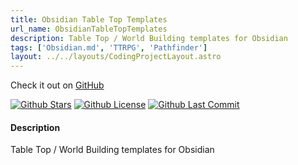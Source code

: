 ```yaml
---
title: Obsidian Table Top Templates
url_name: ObsidianTableTopTemplates
description: Table Top / World Building templates for Obsidian 
tags: ['Obsidian.md', 'TTRPG', 'Pathfinder']
layout: ../../layouts/CodingProjectLayout.astro
---
```


Check it out on [GitHub](https://github.com/mProjectsCode/obsidian-table-top-templates)

[![Github Stars](https://img.shields.io/github/stars/mProjectsCode/obsidian-table-top-templates?style=flat-square&labelColor=1f1f1f&color=2E2E2E)](https://github.com/mProjectsCode/obsidian-table-top-templates/)
[![Github License](https://img.shields.io/github/license/mProjectsCode/obsidian-table-top-templates?style=flat-square&labelColor=1f1f1f&color=2E2E2E)](https://github.com/mProjectsCode/obsidian-table-top-templates/blob/master/LICENSE.md)
[![Github Last Commit](https://img.shields.io/github/last-commit/mProjectsCode/obsidian-table-top-templates?style=flat-square&labelColor=1f1f1f&color=2E2E2E)](https://github.com/mProjectsCode/obsidian-table-top-templates/)

#### Description

Table Top / World Building templates for Obsidian